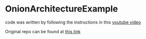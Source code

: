 # OnionArchitectureExample

code was written by following the instructions in this [youtube video](https://www.youtube.com/watch?v=Q1XyDTmm4tw&list=PLRp4oRsit1bwwNs65YnxQGeuLxGMF76Tc&index=26)

Original repo can be found at [this link](https://github.com/salihcantekin/OnionArchitectureApp_Youtube)
